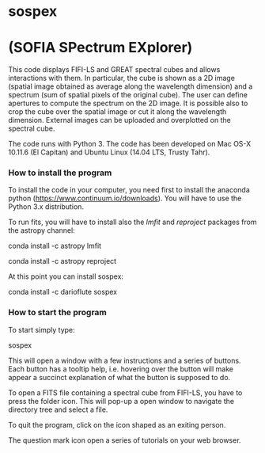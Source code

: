 # sospex

# (SOFIA SPectrum EXplorer)

This code displays FIFI-LS and GREAT spectral cubes and allows interactions with them.
In particular, the cube is shown as a 2D image (spatial image obtained as
average along the wavelength dimension) and a spectrum (sum of spatial pixels
of the original cube).
The user can define apertures to compute the spectrum on the 2D image.
It is possible also to crop the cube over the spatial image or cut it along
the wavelength dimension.
External images can be uploaded and overplotted on the spectral cube.

The code runs with Python 3.
The code has been developed on Mac OS-X 10.11.6 (El Capitan) and Ubuntu Linux (14.04 LTS, Trusty Tahr).

### How to install the program

To install the code in your computer, you need first to install the anaconda
python (https://www.continuum.io/downloads).
You will have to use the Python 3.x distribution.

To run fits, you will have to install also the *lmfit* and *reproject* packages from the astropy channel:

conda install -c astropy lmfit

conda install -c astropy reproject

At this point you can install sospex:

conda install -c darioflute sospex

### How to start the program

To start simply type:

sospex

This will open a window with a few instructions and a series of buttons.
Each button has a tooltip help, i.e. hovering over the button will make appear
a succinct explanation of what the button is supposed to do.

To open a FITS file containing a spectral cube from FIFI-LS, you have to
press the folder icon. This will pop-up a open window to navigate the directory
tree and select a file.

To quit the program, click on the icon shaped as an exiting person.

The question mark icon open a series of tutorials on your web browser.

